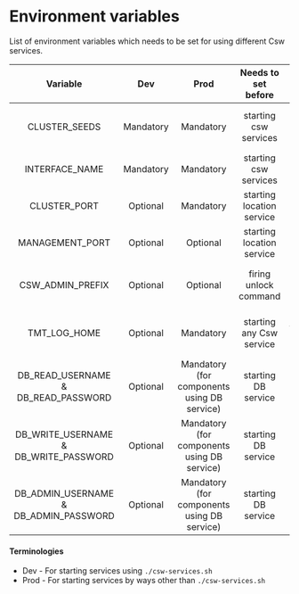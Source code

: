 # Environment variables 

List of environment variables which needs to be set for using different Csw services.

| Variable       | Dev       | Prod      | Needs to set before   | Description               |
| :------------: |:--------: | :-------: | :------------------:  | :------------------------ |
| CLUSTER_SEEDS   | Mandatory | Mandatory | starting csw services | The Host and port of the seed nodes of cluster, Ex. CLUSTER_SEEDS=“127.0.0.1:3552, 127.0.0.2:3552”. |
| INTERFACE_NAME  | Mandatory | Mandatory | starting csw services | Network interface in which AKKA cluster is formed, Ex. INTERFACE_NAME=en0. |
| CLUSTER_PORT    | Optional  | Mandatory | starting location service | Port on which location service will start. For dev default is random portPort. |
| MANAGEMENT_PORT | Optional  | Optional  | starting location service |  Port on which Akka provided cluster management service will start (if not provided service won’t start) |
| CSW_ADMIN_PREFIX | Optional  | Optional  | firing unlock command | Needed to give admin the capability of unlocking the locked components. (If not set, command will result in no-op) |
| TMT_LOG_HOME   | Optional  | Mandatory | starting any Csw service | Base path of directory to hold log files from TMT apps. (Log files will be generated only if file appender is activated) |
| DB_READ_USERNAME & DB_READ_PASSWORD | Optional | Mandatory (for components using DB service) | starting DB service | Needed to create connection with Database service with read access. |
| DB_WRITE_USERNAME & DB_WRITE_PASSWORD | Optional | Mandatory (for components using DB service) | starting DB service | Needed to create connection with Database service with write access. |
| DB_ADMIN_USERNAME & DB_ADMIN_PASSWORD | Optional | Mandatory (for components using DB service) | starting DB service | Needed to create connection with Database service with admin access. |

#### Terminologies
 
* Dev - For starting services using `./csw-services.sh`
* Prod - For starting services by ways other than `./csw-services.sh`